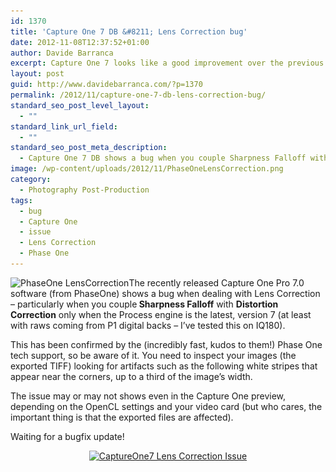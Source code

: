 ```yaml
---
id: 1370
title: 'Capture One 7 DB &#8211; Lens Correction bug'
date: 2012-11-08T12:37:52+01:00
author: Davide Barranca
excerpt: Capture One 7 looks like a good improvement over the previous version, but shows a nasty bug when you use a particular combination of lens corrections (with raw files coming from P1 digital back at least). Be aware!
layout: post
guid: http://www.davidebarranca.com/?p=1370
permalink: /2012/11/capture-one-7-db-lens-correction-bug/
standard_seo_post_level_layout:
  - ""
standard_link_url_field:
  - ""
standard_seo_post_meta_description:
  - Capture One 7 DB shows a bug when you couple Sharpness Falloff with Distortion Correction in the Lens Correction tab (IIQ raw from P1 back)
image: /wp-content/uploads/2012/11/PhaseOneLensCorrection.png
category:
  - Photography Post-Production
tags:
  - bug
  - Capture One
  - issue
  - Lens Correction
  - Phase One
---
```

<div class="pf-content">
  <p>
    <img class="alignleft size-full wp-image-1371" title="PhaseOne LensCorrection" src="/wp-content/uploads/2012/11/PhaseOneLensCorrection.png" alt="PhaseOne LensCorrection" width="339" height="202" srcset="/wp-content/uploads/2012/11/PhaseOneLensCorrection.png 339w, /wp-content/uploads/2012/11/PhaseOneLensCorrection-150x89.png 150w, /wp-content/uploads/2012/11/PhaseOneLensCorrection-300x178.png 300w" sizes="(max-width: 339px) 100vw, 339px" />The recently released Capture One Pro 7.0 software (from PhaseOne) shows a bug when dealing with Lens Correction &#8211; particularly when you couple<strong> Sharpness Falloff</strong> with <strong>Distortion Correction</strong> only when the Process engine is the latest, version 7 (at least with raws coming from P1 digital backs &#8211; I&#8217;ve tested this on IQ180).
  </p>

  <p>
    This has been confirmed by the (incredibly fast, kudos to them!) Phase One tech support, so be aware of it. You need to inspect your images (the exported TIFF) looking for artifacts such as the following white stripes that appear near the corners, up to a third of the image&#8217;s width.
  </p>

  <p>
    The issue may or may not shows even in the Capture One preview, depending on the OpenCL settings and your video card (but who cares, the important thing is that the exported files are affected).
  </p>

  <p>
    Waiting for a bugfix update!
  </p>

  <p style="text-align: center;">
    <a href="/wp-content/uploads/2012/11/CaptureOne7_Issue.jpg" target="_blank"><img class="aligncenter size-full wp-image-1372" title="CaptureOne7 Lens Correction Issue" src="/wp-content/uploads/2012/11/CaptureOne7_Issue.jpg" alt="CaptureOne7 Lens Correction Issue" width="584" height="748" srcset="/wp-content/uploads/2012/11/CaptureOne7_Issue.jpg 584w, /wp-content/uploads/2012/11/CaptureOne7_Issue-150x192.jpg 150w, /wp-content/uploads/2012/11/CaptureOne7_Issue-234x300.jpg 234w" sizes="(max-width: 584px) 100vw, 584px" /></a>
  </p>
</div>
